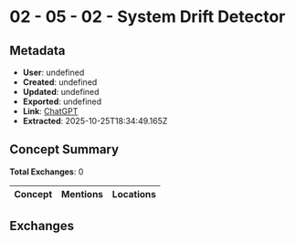 # **02 - 05 - 02 - System Drift Detector**

## Metadata

- **User**: undefined
- **Created**: undefined
- **Updated**: undefined
- **Exported**: undefined
- **Link**: [ChatGPT](undefined)
- **Extracted**: 2025-10-25T18:34:49.165Z

## Concept Summary

**Total Exchanges**: 0

| Concept | Mentions | Locations |
|---------|----------|----------|

## Exchanges

